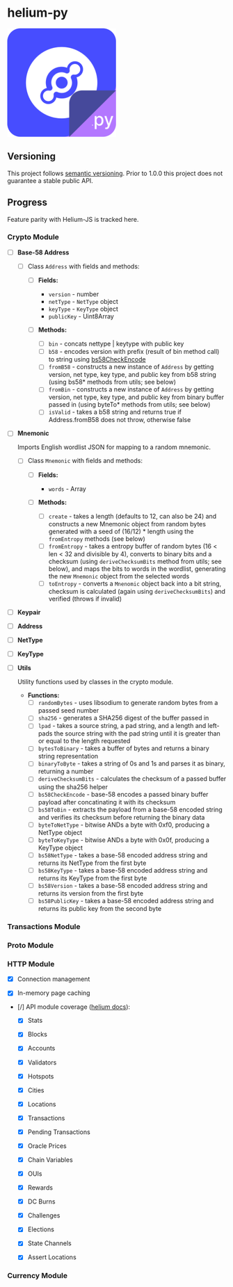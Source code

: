 # helium-py

<img src="helium-py.png" width="250px" height="250px" alt="helium-py logo" title="helium.py">

## Versioning

This project follows [semantic versioning](https://semver.org/). Prior to 1.0.0 this project does not
guarantee a stable public API.

## Progress

Feature parity with Helium-JS is tracked here.

### Crypto Module

- [ ] __Base-58 Address__

  - [ ] Class `Address` with fields and methods:

    * [ ] __Fields:__
      * `version` - number
      * `netType` - `NetType` object
      * `keyType` - `KeyType` object
      * `publicKey` - Uint8Array

    * [ ] __Methods:__
      * [ ] `bin` - concats nettype | keytype with public key
      * [ ] `b58` - encodes version with prefix (result of bin method call) to string using [bs58CheckEncode](https://www.npmjs.com/package/tezbridge-crypto/v/1.0.31?activeTab=dependencies#tezbridgecryptocodecbs58checkencodeinput_bytes-prefix)
      * [ ] `fromB58` - constructs a new instance of `Address` by getting version, net type, key type, and public key from b58 string (using bs58* methods from utils; see below)
      * [ ] `fromBin` - constructs a new instance of `Address` by getting version, net type, key type, and public key from binary buffer passed in (using byteTo* methods from utils; see below)
      * [ ] `isValid` - takes a b58 string and returns true if Address.fromB58 does not throw, otherwise false

- [ ] __Mnemonic__

  Imports English wordlist JSON for mapping to a random mnemonic.

  - [ ] Class `Mnemonic` with fields and methods:

    * [ ] __Fields:__
      * `words` - Array<string>

    * [ ] __Methods:__
      * [ ] `create` - takes a length (defaults to 12, can also be 24) and constructs a new Mnemonic object from random bytes generated with a seed of (16/12) * length using the `fromEntropy` methods (see below)
      * [ ] `fromEntropy` - takes a entropy buffer of random bytes (16 < len < 32 and divisible by 4), converts to binary bits and a checksum (using `deriveChecksumBits` method from utils; see below), and maps the bits to words in the wordlist, generating the new `Mnemonic` object from the selected words
      * [ ] `toEntropy` - converts a `Mnenomic` object back into a bit string, checksum is calculated (again using `deriveChecksumBits`) and verified (throws if invalid)

- [ ] __Keypair__

- [ ] __Address__

- [ ] __NetType__

- [ ] __KeyType__

- [ ] __Utils__

  Utility functions used by classes in the crypto module.

  * __Functions:__
    * [ ] `randomBytes` - uses libsodium to generate random bytes from a passed seed number
    * [ ] `sha256` - generates a SHA256 digest of the buffer passed in
    * [ ] `lpad` - takes a source string, a pad string, and a length and left-pads the source string with the pad string until it is greater than or equal to the length requested
    * [ ] `bytesToBinary` - takes a buffer of bytes and returns a binary string representation
    * [ ] `binaryToByte` - takes a string of 0s and 1s and parses it as binary, returning a number
    * [ ] `deriveChecksumBits` - calculates the checksum of a passed buffer using the sha256 helper
    * [ ] `bs58CheckEncode` - base-58 encodes a passed binary buffer payload after concatinating it with its checksum
    * [ ] `bs58ToBin` - extracts the payload from a base-58 encoded string and verifies its checksum before returning the binary data
    * [ ] `byteToNetType` - bitwise ANDs a byte with 0xf0, producing a NetType object
    * [ ] `byteToKeyType` - bitwise ANDs a byte with 0x0f, producing a KeyType object
    * [ ] `bs58NetType` - takes a base-58 encoded address string and returns its NetType from the first byte
    * [ ] `bs58KeyType` - takes a base-58 encoded address string and returns its KeyType from the first byte
    * [ ] `bs58Version` - takes a base-58 encoded address string and returns its version from the first byte
    * [ ] `bs58PublicKey` - takes a base-58 encoded address string and returns its public key from the second byte

### Transactions Module

### Proto Module

### HTTP Module

- [X] Connection management

- [X] In-memory page caching

- [/] API module coverage ([helium docs](https://docs.helium.com/api/blockchain/introduction)):

  - [X] Stats

  - [X] Blocks

  - [X] Accounts

  - [X] Validators

  - [X] Hotspots

  - [X] Cities

  - [X] Locations

  - [X] Transactions
 
  - [X] Pending Transactions

  - [X] Oracle Prices

  - [X] Chain Variables

  - [X] OUIs

  - [X] Rewards

  - [X] DC Burns

  - [X] Challenges

  - [X] Elections

  - [X] State Channels

  - [X] Assert Locations

### Currency Module
